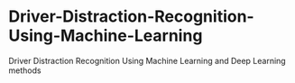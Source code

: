 # Driver-Distraction-Recognition-Using-Machine-Learning
Driver Distraction Recognition Using Machine Learning and Deep Learning methods
